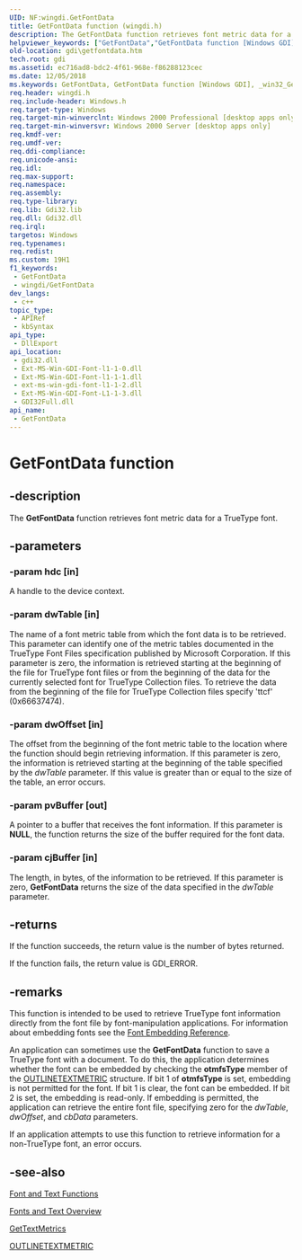```yaml
---
UID: NF:wingdi.GetFontData
title: GetFontData function (wingdi.h)
description: The GetFontData function retrieves font metric data for a TrueType font.
helpviewer_keywords: ["GetFontData","GetFontData function [Windows GDI]","_win32_GetFontData","gdi.getfontdata","wingdi/GetFontData"]
old-location: gdi\getfontdata.htm
tech.root: gdi
ms.assetid: ec716ad8-bdc2-4f61-968e-f86288123cec
ms.date: 12/05/2018
ms.keywords: GetFontData, GetFontData function [Windows GDI], _win32_GetFontData, gdi.getfontdata, wingdi/GetFontData
req.header: wingdi.h
req.include-header: Windows.h
req.target-type: Windows
req.target-min-winverclnt: Windows 2000 Professional [desktop apps only]
req.target-min-winversvr: Windows 2000 Server [desktop apps only]
req.kmdf-ver: 
req.umdf-ver: 
req.ddi-compliance: 
req.unicode-ansi: 
req.idl: 
req.max-support: 
req.namespace: 
req.assembly: 
req.type-library: 
req.lib: Gdi32.lib
req.dll: Gdi32.dll
req.irql: 
targetos: Windows
req.typenames: 
req.redist: 
ms.custom: 19H1
f1_keywords:
 - GetFontData
 - wingdi/GetFontData
dev_langs:
 - c++
topic_type:
 - APIRef
 - kbSyntax
api_type:
 - DllExport
api_location:
 - gdi32.dll
 - Ext-MS-Win-GDI-Font-l1-1-0.dll
 - Ext-MS-Win-GDI-Font-l1-1-1.dll
 - ext-ms-win-gdi-font-l1-1-2.dll
 - Ext-MS-Win-GDI-Font-L1-1-3.dll
 - GDI32Full.dll
api_name:
 - GetFontData
---
```


# GetFontData function


## -description

The <b>GetFontData</b> function retrieves font metric data for a TrueType font.

## -parameters

### -param hdc [in]

A handle to the device context.

### -param dwTable [in]

The name of a font metric table from which the font data is to be retrieved. This parameter can identify one of the metric tables documented in the TrueType Font Files specification published by Microsoft Corporation. If this parameter is zero, the information is retrieved starting at the beginning of the file for TrueType font files or from the beginning of the data for the currently selected font for TrueType Collection files. To retrieve the data from the beginning of the file for TrueType Collection files specify 'ttcf' (0x66637474).

### -param dwOffset [in]

The offset from the beginning of the font metric table to the location where the function should begin retrieving information. If this parameter is zero, the information is retrieved starting at the beginning of the table specified by the <i>dwTable</i> parameter. If this value is greater than or equal to the size of the table, an error occurs.

### -param pvBuffer [out]

A pointer to a buffer that receives the font information. If this parameter is <b>NULL</b>, the function returns the size of the buffer required for the font data.

### -param cjBuffer [in]

The length, in bytes, of the information to be retrieved. If this parameter is zero, <b>GetFontData</b> returns the size of the data specified in the <i>dwTable</i> parameter.

## -returns

If the function succeeds, the return value is the number of bytes returned.

If the function fails, the return value is GDI_ERROR.

## -remarks

This function is intended to be used to retrieve TrueType font information directly from the font file by font-manipulation applications. For information about embedding fonts see the <a href="https://docs.microsoft.com/windows/desktop/gdi/font-embedding-reference">Font Embedding Reference</a>.

An application can sometimes use the <b>GetFontData</b> function to save a TrueType font with a document. To do this, the application determines whether the font can be embedded by checking the <b>otmfsType</b> member of the <a href="https://docs.microsoft.com/windows/desktop/api/wingdi/ns-wingdi-outlinetextmetrica">OUTLINETEXTMETRIC</a> structure. If bit 1 of <b>otmfsType</b> is set, embedding is not permitted for the font. If bit 1 is clear, the font can be embedded. If bit 2 is set, the embedding is read-only. If embedding is permitted, the application can retrieve the entire font file, specifying zero for the <i>dwTable</i>, <i>dwOffset</i>, and <i>cbData</i> parameters.

If an application attempts to use this function to retrieve information for a non-TrueType font, an error occurs.

## -see-also

<a href="https://docs.microsoft.com/windows/desktop/gdi/font-and-text-functions">Font and Text Functions</a>



<a href="https://docs.microsoft.com/windows/desktop/gdi/fonts-and-text">Fonts and Text Overview</a>



<a href="https://docs.microsoft.com/windows/desktop/api/wingdi/nf-wingdi-gettextmetrics">GetTextMetrics</a>



<a href="https://docs.microsoft.com/windows/desktop/api/wingdi/ns-wingdi-outlinetextmetrica">OUTLINETEXTMETRIC</a>

